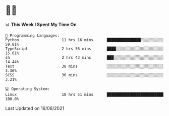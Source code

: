# 👨‍💻
<!--START_SECTION:waka-->
📊 **This Week I Spent My Time On** 

```text
💬 Programming Languages: 
Python                   11 hrs 16 mins      ███████████████░░░░░░░░░░   59.81% 
TypeScript               2 hrs 56 mins       ████░░░░░░░░░░░░░░░░░░░░░   15.61% 
sh                       2 hrs 43 mins       ███░░░░░░░░░░░░░░░░░░░░░░   14.44% 
Text                     38 mins             ░░░░░░░░░░░░░░░░░░░░░░░░░   3.36% 
SCSS                     36 mins             ░░░░░░░░░░░░░░░░░░░░░░░░░   3.21%

💻 Operating System: 
Linux                    18 hrs 51 mins      █████████████████████████   100.0%

```


 Last Updated on 16/06/2021
<!--END_SECTION:waka-->
